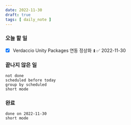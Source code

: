 ```yaml
---
date: 2022-11-30
draft: true
tags: [ daily_note ]
---
```

### 오늘 할 일
- [x] Verdaccio Unity Packages 연동 정상화 ⏫ ✅ 2022-11-30

### 끝나지 않은 일
```tasks
not done
scheduled before today
group by scheduled
short mode
```

### 완료
```tasks
done on 2022-11-30
short mode
```